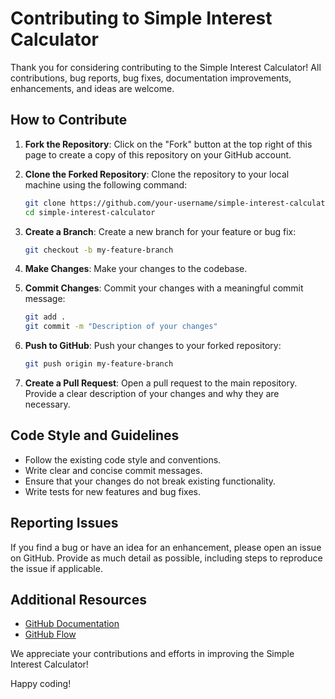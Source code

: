 # Contributing to Simple Interest Calculator

Thank you for considering contributing to the Simple Interest Calculator! All contributions, bug reports, bug fixes, documentation improvements, enhancements, and ideas are welcome.

## How to Contribute

1. **Fork the Repository**: Click on the "Fork" button at the top right of this page to create a copy of this repository on your GitHub account.

2. **Clone the Forked Repository**: Clone the repository to your local machine using the following command:
    ```sh
    git clone https://github.com/your-username/simple-interest-calculator.git
    cd simple-interest-calculator
    ```

3. **Create a Branch**: Create a new branch for your feature or bug fix:
    ```sh
    git checkout -b my-feature-branch
    ```

4. **Make Changes**: Make your changes to the codebase.

5. **Commit Changes**: Commit your changes with a meaningful commit message:
    ```sh
    git add .
    git commit -m "Description of your changes"
    ```

6. **Push to GitHub**: Push your changes to your forked repository:
    ```sh
    git push origin my-feature-branch
    ```

7. **Create a Pull Request**: Open a pull request to the main repository. Provide a clear description of your changes and why they are necessary.

## Code Style and Guidelines

- Follow the existing code style and conventions.
- Write clear and concise commit messages.
- Ensure that your changes do not break existing functionality.
- Write tests for new features and bug fixes.

## Reporting Issues

If you find a bug or have an idea for an enhancement, please open an issue on GitHub. Provide as much detail as possible, including steps to reproduce the issue if applicable.

## Additional Resources

- [GitHub Documentation](https://docs.github.com/)
- [GitHub Flow](https://guides.github.com/introduction/flow/)

We appreciate your contributions and efforts in improving the Simple Interest Calculator!

Happy coding!